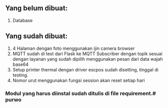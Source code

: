 ## Yang belum dibuat:
1. Database

## Yang sudah dibuat:
1. 4 Halaman dengan foto menggunakan ijin camera browser
2. MQTT sudah di test dari Flask ke MQTT Subscriber dengan topik sesuai dengan layanan yang sudah dipilih menggunakan pesan dari data wajah base64
3. Setup printer thermal dengan driver escpos sudah disetting, tinggal di testing.
4. Nomor urut menggunakan fungsi session akan reset setiap hari

### Modul yang harus diinstal sudah ditulis di file requirement.# purwo
